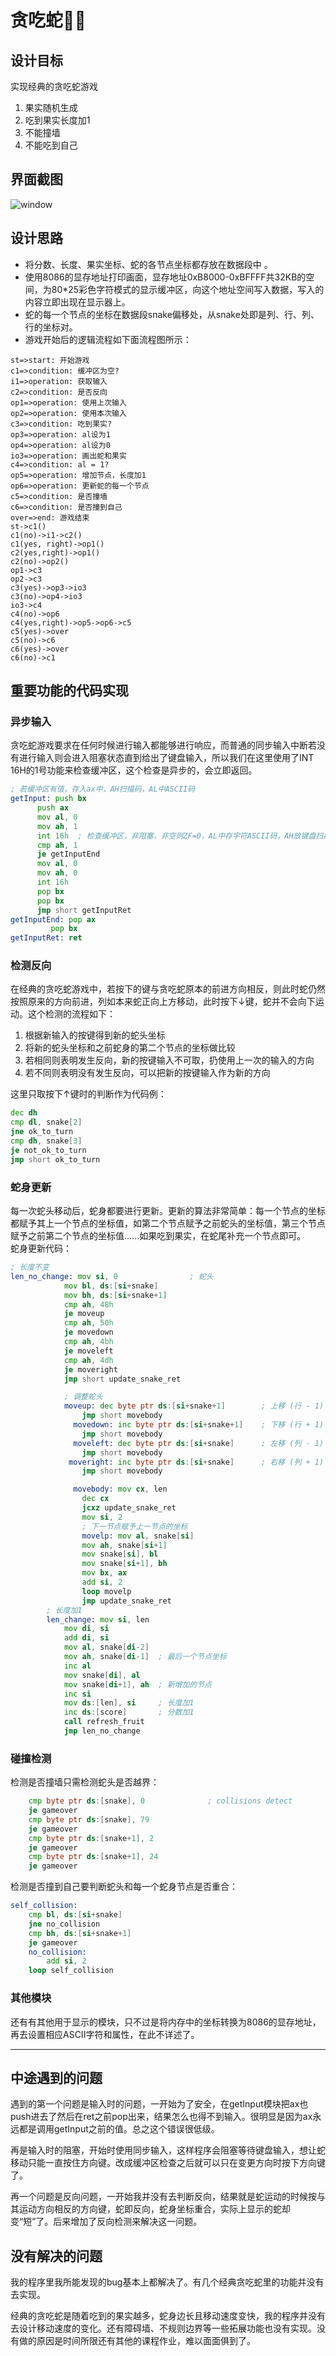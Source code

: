 # 贪吃蛇🍎🐍 

## 设计目标
实现经典的贪吃蛇游戏  
1. 果实随机生成
2. 吃到果实长度加1
3. 不能撞墙
4. 不能吃到自己
## 界面截图  
![window](./doc/window.PNG)  
## 设计思路
* 将分数、长度、果实坐标、蛇的各节点坐标都存放在数据段中  。
* 使用8086的显存地址打印画面，显存地址0xB8000-0xBFFFF共32KB的空间，为80\*25彩色字符模式的显示缓冲区，向这个地址空间写入数据，写入的内容立即出现在显示器上。
* 蛇的每一个节点的坐标在数据段snake偏移处，从snake处即是列、行、列、行的坐标对。
* 游戏开始后的逻辑流程如下面流程图所示：
```flow
st=>start: 开始游戏
c1=>condition: 缓冲区为空?
i1=>operation: 获取输入
c2=>condition: 是否反向
op1=>operation: 使用上次输入
op2=>operation: 使用本次输入
c3=>condition: 吃到果实?
op3=>operation: al设为1
op4=>operation: al设为0
io3=>operation: 画出蛇和果实
c4=>condition: al = 1?
op5=>operation: 增加节点，长度加1
op6=>operation: 更新蛇的每一个节点
c5=>condition: 是否撞墙
c6=>condition: 是否撞到自己
over=>end: 游戏结束
st->c1()
c1(no)->i1->c2()
c1(yes, right)->op1()
c2(yes,right)->op1()
c2(no)->op2()
op1->c3
op2->c3
c3(yes)->op3->io3
c3(no)->op4->io3
io3->c4
c4(no)->op6
c4(yes,right)->op5->op6->c5
c5(yes)->over
c5(no)->c6
c6(yes)->over
c6(no)->c1
```
## 重要功能的代码实现
### 异步输入
贪吃蛇游戏要求在任何时候进行输入都能够进行响应，而普通的同步输入中断若没有进行输入则会进入阻塞状态直到给出了键盘输入，所以我们在这里使用了INT 16H的1号功能来检查缓冲区，这个检查是异步的，会立即返回。
``` asm
; 若缓冲区有值，存入ax中，AH扫描码，AL中ASCII码
getInput: push bx
	  push ax
	  mov al, 0
	  mov ah, 1
	  int 16h  ; 检查缓冲区，非阻塞，非空则ZF=0，AL中存字符ASCII码，AH放键盘扫描码
	  cmp ah, 1
	  je getInputEnd
	  mov al, 0	
	  mov ah, 0
	  int 16h
	  pop bx
	  pop bx
	  jmp short getInputRet
getInputEnd: pop ax
	     pop bx
getInputRet: ret 
```
### 检测反向
在经典的贪吃蛇游戏中，若按下的键与贪吃蛇原本的前进方向相反，则此时蛇仍然按照原来的方向前进，列如本来蛇正向上方移动，此时按下↓键，蛇并不会向下运动。这个检测的流程如下：
1. 根据新输入的按键得到新的蛇头坐标
2. 将新的蛇头坐标和之前蛇身的第二个节点的坐标做比较
3. 若相同则表明发生反向，新的按键输入不可取，扔使用上一次的输入的方向
4. 若不同则表明没有发生反向，可以把新的按键输入作为新的方向

这里只取按下↑键时的判断作为代码例：
``` asm
dec dh
cmp dl, snake[2]
jne ok_to_turn
cmp dh, snake[3]
je not_ok_to_turn
jmp short ok_to_turn
```
### 蛇身更新
每一次蛇头移动后，蛇身都要进行更新。更新的算法非常简单：每一个节点的坐标都赋予其上一个节点的坐标值，如第二个节点赋予之前蛇头的坐标值，第三个节点赋予之前第二个节点的坐标值......如果吃到果实，在蛇尾补充一个节点即可。  
蛇身更新代码：
``` asm
; 长度不变
len_no_change: mov si, 0				; 蛇头
			mov bl, ds:[si+snake]
			mov bh, ds:[si+snake+1]
			cmp ah, 48h
			je moveup
			cmp ah, 50h
			je movedown
			cmp ah, 4bh
			je moveleft
			cmp ah, 4dh
			je moveright
			jmp short update_snake_ret

			; 调整蛇头
			moveup: dec byte ptr ds:[si+snake+1]		; 上移 (行 - 1)
				jmp short movebody
		      movedown:	inc byte ptr ds:[si+snake+1]	; 下移 (行 + 1)
				jmp short movebody
		      moveleft: dec byte ptr ds:[si+snake]		; 左移 (列 - 1)
				jmp short movebody
		     moveright:	inc byte ptr ds:[si+snake]		; 右移 (列 + 1)
				jmp short movebody

		      movebody: mov cx, len
				dec cx				
				jcxz update_snake_ret
				mov si, 2
				; 下一节点赋予上一节点的坐标
		        movelp: mov al, snake[si]   
				mov ah, snake[si+1]
				mov snake[si], bl
				mov snake[si+1], bh
				mov bx, ax
				add si, 2
				loop movelp
				jmp update_snake_ret				
		; 长度加1
	    len_change:	mov si, len
			mov di, si
			add di, si
			mov al, snake[di-2]
			mov ah, snake[di-1]  ; 最后一个节点坐标
			inc al               
			mov snake[di], al
			mov snake[di+1], ah  ; 新增加的节点
			inc si
			mov ds:[len], si	 ; 长度加1
			inc ds:[score]		 ; 分数加1		
			call refresh_fruit
			jmp len_no_change
```
### 碰撞检测
检测是否撞墙只需检测蛇头是否越界：
``` asm
    cmp byte ptr ds:[snake], 0				; collisions detect
    je gameover
    cmp byte ptr ds:[snake], 79
    je gameover
    cmp byte ptr ds:[snake+1], 2
    je gameover
    cmp byte ptr ds:[snake+1], 24
    je gameover
```
检测是否撞到自己要判断蛇头和每一个蛇身节点是否重合：
``` asm
self_collision: 
	cmp bl, ds:[si+snake]
	jne no_collision
	cmp bh, ds:[si+snake+1]
	je gameover
	no_collision:	
		add si, 2
	loop self_collision
```
### 其他模块  
还有有其他用于显示的模块，只不过是将内存中的坐标转换为8086的显存地址，再去设置相应ASCII字符和属性，在此不详述了。
***

## 中途遇到的问题
遇到的第一个问题是输入时的问题，一开始为了安全，在getInput模块把ax也push进去了然后在ret之前pop出来，结果怎么也得不到输入。很明显是因为ax永远都是调用getInput之前的值。总之这个错误很低级。

再是输入时的阻塞，开始时使用同步输入，这样程序会阻塞等待键盘输入，想让蛇移动只能一直按住方向键。改成缓冲区检查之后就可以只在变更方向时按下方向键了。

再一个问题是反向问题，一开始我并没有去判断反向，结果就是蛇运动的时候按与其运动方向相反的方向键，蛇即反向，蛇身坐标重合，实际上显示的蛇却变“短”了。后来增加了反向检测来解决这一问题。  


## 没有解决的问题

我的程序里我所能发现的bug基本上都解决了。有几个经典贪吃蛇里的功能并没有去实现。

经典的贪吃蛇是随着吃到的果实越多，蛇身边长且移动速度变快，我的程序并没有去设计移动速度的变化。还有障碍墙、不规则边界等一些拓展功能也没有实现。没有做的原因是时间所限还有其他的课程作业，难以面面俱到了。